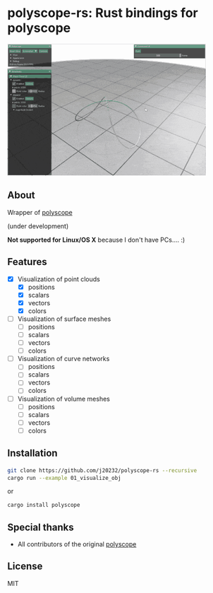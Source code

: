 # polyscope-rs: Rust bindings for polyscope

![Teaser](https://github.com/j20232/polyscope-rs/blob/main/assets/teaser/dynamic.gif)

## About

Wrapper of [polyscope](https://github.com/nmwsharp/polyscope)

(under development)

**Not supported for Linux/OS X** because I don't have PCs.... :)

## Features

- [x] Visualization of point clouds
  - [x] positions
  - [x] scalars
  - [x] vectors
  - [x] colors
- [ ] Visualization of surface meshes
  - [ ] positions
  - [ ] scalars
  - [ ] vectors
  - [ ] colors
- [ ] Visualization of curve networks
  - [ ] positions
  - [ ] scalars
  - [ ] vectors
  - [ ] colors
- [ ] Visualization of volume meshes
  - [ ] positions
  - [ ] scalars
  - [ ] vectors
  - [ ] colors

## Installation

```sh
git clone https://github.com/j20232/polyscope-rs --recursive
cargo run --example 01_visualize_obj
```

or

```sh
cargo install polyscope
```

## Special thanks

- All contributors of the original [polyscope](https://github.com/nmwsharp/polyscope/graphs/contributors)

## License

MIT
